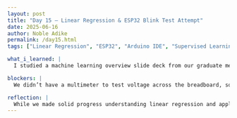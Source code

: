```yaml
---
layout: post
title: "Day 15 – Linear Regression & ESP32 Blink Test Attempt"
date: 2025-06-16
author: Noble Adike
permalink: /day15.html
tags: ["Linear Regression", "ESP32", "Arduino IDE", "Supervised Learning", "Port Error", "Blink Test", "Python"]

what_i_learned: |
  I studied a machine learning overview slide deck from our graduate mentor, reviewing the key differences between supervised, unsupervised, and reinforcement learning approaches. I followed a YouTube tutorial on building a simple linear regression model using `sklearn`, which predicted the salary of new hires based on experience, test scores, and interview scores. I learned how to clean data using pandas, convert word-based experience values into numbers with the `word2number` library, and fill missing values using the median strategy. I trained a linear regression model with scikit-learn, interpreted coefficients and intercepts, and made predictions with new data points. We also started the hands-on setup of our ESP32 microcontroller following a 10-day guide, with today's focus on configuring the Arduino IDE and testing the onboard LED blink function.

blockers: |
  We didn’t have a multimeter to test voltage across the breadboard, so we had to skip Step 2 of the setup process. None of our group members could detect the correct COM port for the ESP32 on our laptops, preventing us from uploading code successfully. As a result, we couldn’t complete the Blink Test or verify our hardware setup today.

reflection: |
  While we made solid progress understanding linear regression and applying it with Python, today was one of our most blocker-heavy days. The inability to connect our ESP32 devices and complete the Blink Test was frustrating, especially after carefully following all the setup instructions. That said, the ML exercise helped me feel more confident in data preprocessing, model training, and evaluation. I plan to revisit the port detection issue tomorrow and test alternative USB cables or laptops to isolate the problem. Despite setbacks, I’m staying optimistic and focused on combining software knowledge with working hardware soon.
---
```



